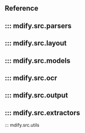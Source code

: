 ## Reference


::: mdify.src.parsers
---
::: mdify.src.layout
---
::: mdify.src.models
---
::: mdify.src.ocr
---
::: mdify.src.output
---
::: mdify.src.extractors
---
::: mdify.src.utils